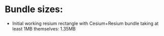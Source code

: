 # Bundle sizes:

- Initial working resium rectangle with Cesium+Resium bundle taking at least 1MB themselves: 1.35MB
